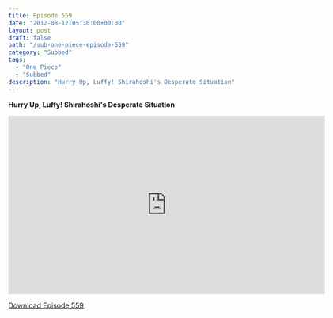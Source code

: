```yaml
---
title: Episode 559
date: "2012-08-12T05:30:00+00:00"
layout: post
draft: false
path: "/sub-one-piece-episode-559"
category: "Subbed"
tags:
  - "One Piece"
  - "Subbed"
description: "Hurry Up, Luffy! Shirahoshi's Desperate Situation"
---
```


**Hurry Up, Luffy! Shirahoshi's Desperate Situation**

<iframe width="640" height="360" src="https://www.rapidvideo.com/e/G6FRPFCTM5" frameborder="0" marginwidth=0 marginheight=0 scrolling=no allowfullscreen></iframe>

<a href="http://ouo.io/qs/eCodkFEQ?s=https://rapidvid.to/d/https://www.rapidvideo.com/e/G6FRPFCTM5">Download Episode 559</a>
